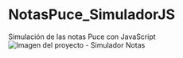 # NotasPuce_SimuladorJS
Simulación de las notas Puce con JavaScript
![Imagen del proyecto - Simulador Notas](https://github.com/rszaldumbide/NotasPuce_SimuladorJS/assets/104150751/25e0f6b6-46bb-4238-8dd1-62d02f621163)
